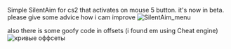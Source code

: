 Simple SilentAim for cs2 that activates on mouse 5 button.
it's now in beta. please give some advice how i cam improve
![SilentAim_menu](https://github.com/user-attachments/assets/aaadb11b-e25a-4824-970b-1a38da821d06)

also there is some goofy code in offsets (i found em using Cheat engine)
![кривые оффсеты](https://github.com/user-attachments/assets/2f05060a-4b50-4c6d-9121-e74ec2dd13f0)
